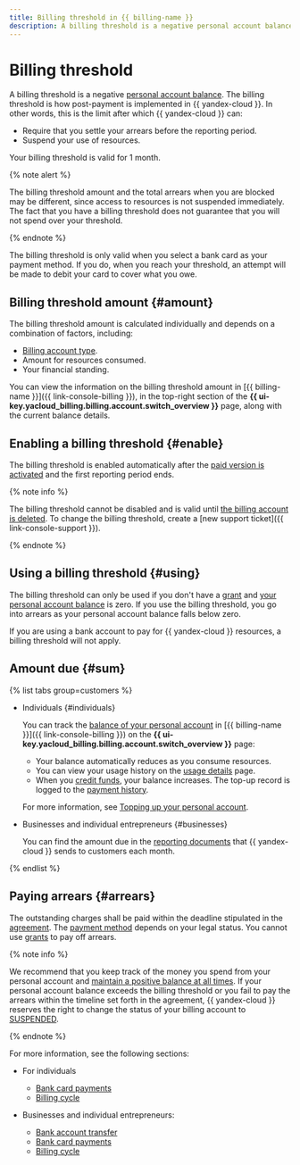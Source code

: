 ```yaml
---
title: Billing threshold in {{ billing-name }}
description: A billing threshold is a negative personal account balance. The billing threshold is how post-payment is implemented in {{ yandex-cloud }}.
---
```


# Billing threshold

A billing threshold is a negative [personal account balance](../concepts/personal-account.md#balance). The billing threshold is how post-payment is implemented in {{ yandex-cloud }}. In other words, this is the limit after which {{ yandex-cloud }} can:
* Require that you settle your arrears before the reporting period.
* Suspend your use of resources.

Your billing threshold is valid for 1 month.

{% note alert %}

The billing threshold amount and the total arrears when you are blocked may be different, since access to resources is not suspended immediately. The fact that you have a billing threshold does not guarantee that you will not spend over your threshold.

{% endnote %}

The billing threshold is only valid when you select a bank card as your payment method. If you do, when you reach your threshold, an attempt will be made to debit your card to cover what you owe.

## Billing threshold amount {#amount}

The billing threshold amount is calculated individually and depends on a combination of factors, including:
- [Billing account type](../concepts/billing-account.md#ba-types).
- Amount for resources consumed.
- Your financial standing.

You can view the information on the billing threshold amount in [{{ billing-name }}]({{ link-console-billing }}), in the top-right section of the **{{ ui-key.yacloud_billing.billing.account.switch_overview }}** page, along with the current balance details.

## Enabling a billing threshold {#enable}

The billing threshold is enabled automatically after the [paid version is activated](../operations/activate-commercial.md) and the first reporting period ends.

{% note info %}

The billing threshold cannot be disabled and is valid until [the billing account is deleted](../operations/delete-account.md). To change the billing threshold, create a [new support ticket]({{ link-console-support }}).

{% endnote %}

## Using a billing threshold {#using}

The billing threshold can only be used if you don't have a [grant](../concepts/bonus-account.md) and [your personal account balance](../concepts/personal-account.md#balance) is zero. If you use the billing threshold, you go into arrears as your personal account balance falls below zero.

If you are using a bank account to pay for {{ yandex-cloud }} resources, a billing threshold will not apply.

## Amount due {#sum}

{% list tabs group=customers %}

- Individuals {#individuals}

  You can track the [balance of your personal account](../concepts/personal-account.md#balance) in [{{ billing-name }}]({{ link-console-billing }}) on the **{{ ui-key.yacloud_billing.billing.account.switch_overview }}** page:
  * Your balance automatically reduces as you consume resources.
  * You can view your usage history on the [usage details](../operations/check-charges.md) page.
  * When you [credit funds](../payment/payment-methods-individual.md), your balance increases. The top-up record is logged to the [payment history](../operations/check-bill-history.md).

  For more information, see [Topping up your personal account](../operations/pay-the-bill.md#individuals).

- Businesses and individual entrepreneurs {#businesses}

  You can find the amount due in the [reporting documents](../payment/documents.md) that {{ yandex-cloud }} sends to customers each month.

{% endlist %}

## Paying arrears {#arrears}

The outstanding charges shall be paid within the deadline stipulated in the [agreement](../concepts/contract.md). The [payment method](../payment/index.md) depends on your legal status. You cannot use [grants](bonus-account.md) to pay off arrears.

{% note info %}

We recommend that you keep track of the money you spend from your personal account and [maintain a positive balance at all times](../operations/pay-the-bill.md). If your personal account balance exceeds the billing threshold or you fail to pay the arrears within the timeline set forth in the agreement, {{ yandex-cloud }} reserves the right to change the status of your billing account to [SUSPENDED](../concepts/billing-account-statuses.md).

{% endnote %}

For more information, see the following sections:
* For individuals
    * [Bank card payments](../payment/payment-methods-individual.md)
    * [Billing cycle](../payment/billing-cycle-individual.md)

* Businesses and individual entrepreneurs:
    * [Bank account transfer](../payment/payment-methods-business.md)
    * [Bank card payments](../payment/payment-methods-card-business.md)
    * [Billing cycle](../payment/billing-cycle-business.md)
